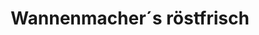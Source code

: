 ---
title: "Wannenmacher´s röstfrisch"
url: /baden-baden/wannenmacher-s-roestfrisch/
shop: Kaffee
---